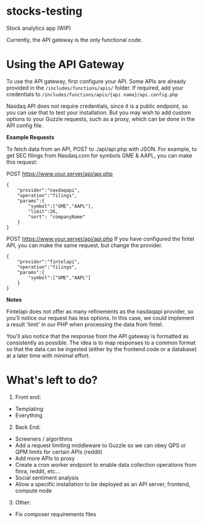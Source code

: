 # stocks-testing
Stock analytics app (WIP)

Currently, the API gateway is the only functional code. 

# Using the API Gateway
To use the API gateway, first configure your API. Some APIs are already provided in the `/includes/functions/apis/` folder. 
If required, add your credentials to `/includes/functions/apis/{api name}/api.config.php`

Nasdaq API does not require credentials, since it is a public endpoint, so you can use that to test your installation. But you may wish to add custom options to your Guzzle requests, such as a proxy, which can be done in the API config file.

**Example Requests**

To fetch data from an API, POST to ./api/api.php with JSON. For example, to get SEC filings from Nasdaq.com for symbols GME & AAPL, you can make this request:

POST https://www.your.server/api/api.php
```
{
	"provider":"nasdaqapi", 
	"operation":"filings",
	"params":{
		"symbol":["GME","AAPL"],
		"limit":26,
		"sort": "companyName"
	}
}
```
 
POST https://www.your.server/api/api.php
If you have configured the fintel API, you can make the same request, but change the provider. 
```
{
	"provider":"fintelapi", 
	"operation":"filings",
	"params":{
		"symbol":["GME","AAPL"]
	}
}
```

**Notes**

Fintelapi does not offer as many refinements as the nasdaqapi provider, so you'll notice our request has less options. In this case, we could implement a result 'limit' in our PHP when processing the data from fintel. 

You'll also notice that the response from the API gateway is formatted as consistently as possible. The idea is to map responses to a common format so that the data can be ingested (either by the frontend code or a database) at a later time with minimal effort.

# What's left to do?

1. Front end:
- Templating
- Everything
2. Back End:
- Screeners / algorithms
- Add a request limiting middleware to Guzzle so we can obey QPS or QPM limits for certain APIs (reddit)
- Add more APIs to proxy
- Create a cron worker endpoint to enable data collection operations from finra, reddit, etc...
- Social sentiment analysis
- Allow a specific installation to be deployed as an API server, frontend, compute node
3. Other:
- Fix composer requirements files

